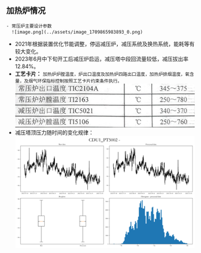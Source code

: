 ## 加热炉情况
	- 常压炉主要设计参数
	  ![image.png](../assets/image_1709865983893_0.png)
- 2021年根据装置优化节能调整，停运减压炉，减压系统及换热系统，能耗等有较大变化。
- 2023年6月中下旬开工后减压炉启运，减压塔中段回流量较低，减压拔出率12.84%。
- **工艺卡片：**
  `加热炉炉膛温度，炉出口温度及加热炉四路出口温度，加热炉排烟温度，氧含量，及烟气环保指标控制按照工艺卡片约束条件执行。`
  ![image.png](../assets/image_1709866267479_0.png)
- 减压塔顶压力随时间的变化规律：
  ![CDU1_PT5002.png](../assets/CDU1_PT5002_1709866212798_0.png)